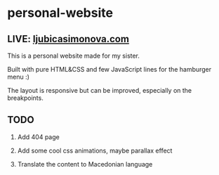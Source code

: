# personal-website

## LIVE: [ljubicasimonova.com](https://ljubicasimonova.com)

This is a personal website made for my sister. 

Built with pure HTML&CSS and few JavaScript lines for the hamburger menu :)

The layout is responsive but can be improved, especially on the breakpoints. 

## TODO

1. Add 404 page

2. Add some cool css animations, maybe parallax effect

3. Translate the content to Macedonian language
